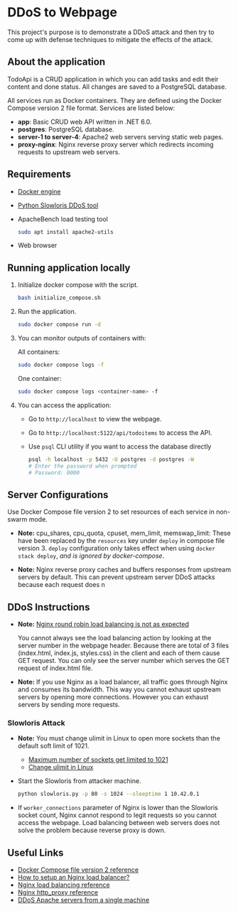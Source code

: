 # DDoS to Webpage

This project's purpose is to demonstrate a DDoS attack and then try to come up with
defense techniques to mitigate the effects of the attack.

## About the application

TodoApi is a CRUD application in which you can add tasks and edit their content and done status.
All changes are saved to a PostgreSQL database.

All services run as Docker containers. They are defined using the Docker Compose version 2 file format.
Services are listed below:
* **app**: Basic CRUD web API written in .NET 6.0.
* **postgres**: PostgreSQL database.
* **server-1 to server-4**: Apache2 web servers serving static web pages.
* **proxy-nginx**: Nginx reverse proxy server which redirects incoming requests to upstream web servers.

## Requirements

* [Docker engine](https://docs.docker.com/engine/install/)
* [Python Slowloris DDoS tool](https://github.com/gkbrk/slowloris)
* ApacheBench load testing tool

    ```sh
    sudo apt install apache2-utils
    ```
* Web browser

## Running application locally

1. Initialize docker compose with the script.

    ```sh
    bash initialize_compose.sh
    ```

1. Run the application.

    ```sh
    sudo docker compose run -d
    ```

1. You can monitor outputs of containers with:

    All containers:

    ```sh
    sudo docker compose logs -f
    ```

    One container:

    ```sh
    sudo docker compose logs <container-name> -f
    ```

1. You can access the application:

    * Go to `http://localhost` to view the webpage.
    * Go to `http://localhost:5122/api/todoitems` to access the API.
    * Use `psql` CLI utility if you want to access the database directly

        ```sh
        psql -h localhost -p 5432 -U postgres -d postgres -W
        # Enter the password when prompted
        # Password: 0000
        ```

## Server Configurations

Use Docker Compose file version 2 to set resources of each service in non-swarm mode.

* **Note:** cpu_shares, cpu_quota, cpuset, mem_limit, memswap_limit: These have been replaced by the `resources` key under
`deploy` in compose file version 3. `deploy` configuration only takes effect when using `docker stack deploy`, *and is
ignored by docker-compose*.

* **Note:** Nginx reverse proxy caches and buffers responses from upstream servers by default. This can prevent upstream
server DDoS attacks because each request does n

## DDoS Instructions

* **Note:** 
    [Nginx round robin load balancing is not as expected](https://stackoverflow.com/questions/55257595/nginx-round-robin-load-balancing-is-not-as-expected)

    You cannot always see the load balancing action by looking at the server number in the webpage header. Because
    there are total of 3 files (index.html, index.js, styles.css) in the client and each of them cause GET request. You can
    only see the server number which serves the GET request of index.html file.

* **Note:** If you use Nginx as a load balancer, all traffic goes through Nginx and consumes its bandwidth. This way you
cannot exhaust upstream servers by opening more connections. However you can exhaust servers by sending more requests.

### Slowloris Attack


* **Note:** You must change ulimit in Linux to open more sockets than the default soft limit of 1021.
    * [Maximum number of sockets get limited to 1021](https://github.com/gkbrk/slowloris/issues/17)
    * [Change ulimit in Linux](https://unix.stackexchange.com/a/31728)


* Start the Slowloris from attacker machine.
    
    ```sh
    python slowloris.py -p 80 -s 1024 --sleeptime 1 10.42.0.1
    ```
* If `worker_connections` parameter of Nginx is lower than the Slowloris socket count, Nginx cannot
    respond to legit requests so you cannot access the webpage. Load balancing between web servers does
    not solve the problem because reverse proxy is down.


## Useful Links

* [Docker Compose file version 2 reference](https://docs.docker.com/compose/compose-file/compose-file-v2/#cpu-and-other-resources)
* [How to setup an Nginx load balancer?](https://www.theserverside.com/blog/Coffee-Talk-Java-News-Stories-and-Opinions/How-to-setup-an-Nginx-load-balancer-example)
* [Nginx load balancing reference](https://docs.nginx.com/nginx/admin-guide/load-balancer/http-load-balancer/)
* [Nginx http_proxy reference](https://nginx.org/en/docs/http/ngx_http_proxy_module.html#proxy_buffering)
* [DDoS Apache servers from a single machine](https://medium.com/@brannondorsey/d%CC%B6dos-apache-servers-from-a-single-machine-f23e91f5d28)

